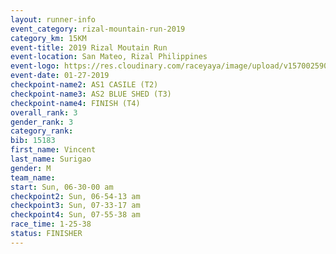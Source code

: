 ```yaml
---
layout: runner-info 
event_category: rizal-mountain-run-2019 
category_km: 15KM 
event-title: 2019 Rizal Moutain Run 
event-location: San Mateo, Rizal Philippines 
event-logo: https://res.cloudinary.com/raceyaya/image/upload/v1570025909/logo/rizal-mountain_gkfete.jpg 
event-date: 01-27-2019 
checkpoint-name2: AS1 CASILE (T2) 
checkpoint-name3: AS2 BLUE SHED (T3) 
checkpoint-name4: FINISH (T4) 
overall_rank: 3
gender_rank: 3
category_rank: 
bib: 15183
first_name: Vincent
last_name: Surigao
gender: M
team_name: 
start: Sun, 06-30-00 am
checkpoint2: Sun, 06-54-13 am
checkpoint3: Sun, 07-33-17 am
checkpoint4: Sun, 07-55-38 am
race_time: 1-25-38
status: FINISHER
---
```

